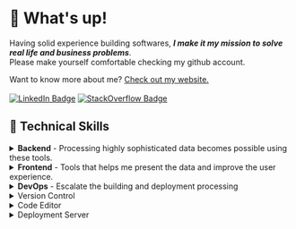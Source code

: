 # 👋 What's up!

Having solid experience building softwares, **_I make it my mission to solve real life and business problems_**.
<br>Please make yourself comfortable checking my github account.

Want to know more about me? [Check out my website.](https://reamonsumapig.dev/)
<br><br>
[![LinkedIn Badge](https://img.shields.io/badge/LinkedIn-Profile-informational?style=flat&logo=linkedin&logoColor=0D76A8&color=0D76A8)](https://www.linkedin.com/in/braydon-coyer/)
[![StackOverflow Badge](https://img.shields.io/badge/StackOverflow-Profile-informational?style=flat&logo=stackOverflow&logoColor=orange&color=orange)](https://stackoverflow.com/users/5531941/reamon-c-sumapig)
<br>

## 💼 Technical Skills
<details>
<summary><strong>Backend</strong> - Processing highly sophisticated data becomes possible using these tools.</summary>
<ul>
  <li><a href="https://www.python.org/">Python</a></li>
  <li><a href="https://www.djangoproject.com/">Django</a></li>
  <li><a href="https://www.django-rest-framework.org/">Django Rest Framework</a></li>
  <li><a href="https://www.postgresql.org/">Postgres</a></li>
  <li><a href="https://docs.celeryq.dev/en/stable/django/first-steps-with-django.html">Celery</a></li>
  <li><a href="https://redis.io/">Redis</a></li>
  <li><a href="https://pandas.pydata.org//">Pandas</a></li>
</ul> 
</details>

<details>
<summary><strong>Frontend</strong> - Tools that helps me present the data and improve the user experience.</summary>
<ul>
  <li><a target="_blank" href="https://quasar.dev/">Quasar</a></li>
  <li><a target="_blank" href="https://vuejs.org/">VueJS</a></li>
  <li><a target="_blank" href="https://nuxtjs.org/">NuxtJS</a></li>
  <li><a target="_blank" href="https://www.npmjs.com/">NPM</a></li>
  <li><a target="_blank" href="https://nodejs.org/en/">NodeJS</a></li>
  <li><a target="_blank" href="https://angularjs.org/">AngularJs</a></li>
  <li><a target="_blank" href="https://www.javascript.com/">Javascript</a></li>
  <li><a target="_blank" href="https://getbootstrap.com/">Bootstrap4</a></li>
  <li><a target="_blank" href="https://en.wikipedia.org/wiki/CSS">CSS</a></li>
</ul> 
</details>

<details>
<summary><strong>DevOps</strong> - Escalate the building and deployment processing</summary>
<ul>
  <li><a target="_blank" href="https://www.docker.com/">Docker</a></li>
  <li><a target="_blank" href="https://docs.docker.com/compose/">Docker-Compose</a></li>
  <li><a target="_blank" href="https://www.nginx.com/">Nginx</a></li>
  <li><a target="_blank" href="http://supervisord.org/">Supervisord</a></li>
  <li><a target="_blank" href="https://www.fabfile.org/installing.html">Fabric</a></li>
  <li><a target="_blank" href="https://kubernetes.io/">Kubernetes</a></li>
  <li><a target="_blank" href="https://circleci.com/">Circleci</a></li>
</ul>
</details>

<details>
<summary>Version Control</summary>
<ul>
  <li><a target="_blank" href="https://github.com/">Github</a></li>
  <li><a target="_blank" href="https://bitbucket.org/product/">Bitbucket</a></li>
</ul>
</details>

<details>
<summary>Code Editor</summary>
<ul>
  <li><a target="_blank" href="https://visualstudio.microsoft.com/">Visual Studio</a></li>
  <li><a target="_blank" href="https://www.vim.org/">Vim</a></li>
  <li><a target="_blank" href="https://help.gnome.org/users/gedit/stable/">Gedit</a></li>
</ul>
</details>

<details>
<summary>Deployment Server</summary>
<ul>
  <li><a target="_blank" href="https://cloud.google.com/">Google Cloud</a></li>
  <li><a target="_blank" href="https://www.digitalocean.com/">Digital Ocean</a></li>
  <li><a target="_blank" href="https://aws.amazon.com/">Amazon Web Services</a></li>
  <li><a target="_blank" href="https://www.heroku.com/">Heroku</a></li>
</ul>
</details>
